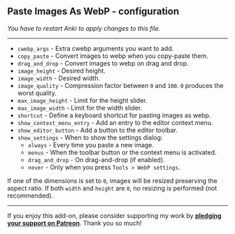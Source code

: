 ## Paste Images As WebP - configuration

*You have to restart Anki to apply changes to this file.*

****

* `cwebp_args` - Extra cwebp arguments you want to add.
* `copy_paste` - Convert images to webp when you copy-paste them.
* `drag_and_drop` - Convert images to webp on drag and drop.
* `image_height` - Desired height.
* `image_width` - Desired width.
* `image_quality` - Compression factor between `0` and `100`. `0` produces the worst quality.
* `max_image_height` - Limit for the height slider.
* `max_image_width` - Limit for the width slider.
* `shortcut` - Define a keyboard shortcut for pasting images as webp.
* `show_context_menu_entry` - Add an entry to the editor context menu.
* `show_editor_button` - Add a button to the editor toolbar.
* `show_settings` - When to show the settings dialog:
    * `always` - Every time you paste a new image.
    * `menus` - When the toolbar button or the context menu is activated.
    * `drag_and_drop` - On drag-and-drop (if enabled).
    * `never` - Only when you press `Tools > WebP settings`.

If one of the dimensions is set to `0`, images will be resized
preserving the aspect ratio.
If both `width` and `height` are `0`, no resizing is performed (not recommended).

****

If you enjoy this add-on, please consider supporting my work by
**[pledging your support on Patreon](https://www.patreon.com/tatsumoto_ren)**.
Thank you so much!
